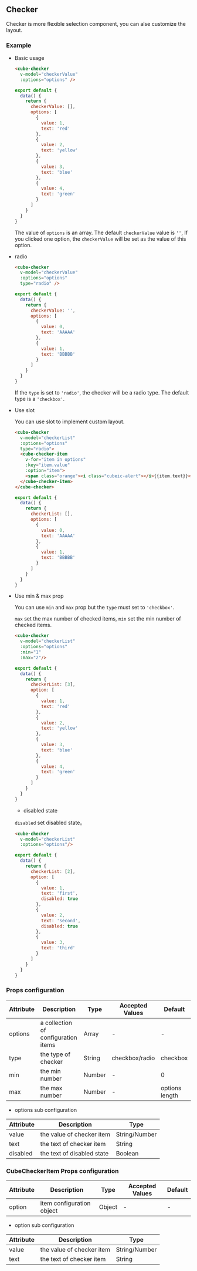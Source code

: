 ## Checker

Checker is more flexible selection component, you can alse customize the layout.

### Example

- Basic usage

  ```html
  <cube-checker
    v-model="checkerValue"
    :options="options" />
  ```
  ```js
  export default {
    data() {
      return {
        checkerValue: [],
        options: [
          {
            value: 1,
            text: 'red'
          },
          {
            value: 2,
            text: 'yellow'
          },
          {
            value: 3,
            text: 'blue'
          },
          {
            value: 4,
            text: 'green'
          }
        ]
      }
    }
  }
  ```
  The value of `options` is an array. The default `checkerValue` value is  `''`,
  If you clicked one option, the `checkerValue` will be set as the value of this option.

- radio

  ```html
  <cube-checker
    v-model="checkerValue"
    :options="options"
    type="radio" />
  ```
  ```js
  export default {
    data() {
      return {
        checkerValue: '',
        options: [
          {
            value: 0,
            text: 'AAAAA'
          },
          {
            value: 1,
            text: 'BBBBB'
          }
        ]
      }
    }
  }
  ```
  If the `type` is set to `'radio'`, the checker will be a radio type.
  The default type is a `'checkbox'`.

- Use slot

  You can use slot to implement custom layout.

  ```html
  <cube-checker
    v-model="checkerList"
    :options="options"
    type="radio">
    <cube-checker-item
      v-for="item in options"
      :key="item.value"
      :option="item">
      <span class="orange"><i class="cubeic-alert"></i>{{item.text}}</span>
    </cube-checker-item>
  </cube-checker>
  ```
  ```js
  export default {
    data() {
      return {
        checkerList: [],
        options: [
          {
            value: 0,
            text: 'AAAAA'
          },
          {
            value: 1,
            text: 'BBBBB'
          }
        ]
      }
    }
  }
  ```


- Use min & max prop

  You can use `min` and `max` prop but the `type` must set to `'checkbox'`.

  `max` set the max number of checked items, `min` set the min number of checked items.


  ```html
  <cube-checker
    v-model="checkerList"
    :options="options"
    :min="1"
    :max="2"/>
  ```
  ```js
  export default {
    data() {
      return {
        checkerList: [3],
        option: [
          {
            value: 1,
            text: 'red'
          },
          {
            value: 2,
            text: 'yellow'
          },
          {
            value: 3,
            text: 'blue'
          },
          {
            value: 4,
            text: 'green'
          }
        ]
      }
    }
  }
  ```


  - disabled state

  `disabled` set disabled state。


  ```html
  <cube-checker
    v-model="checkerList"
    :options="options"/>
  ```
  ```js
  export default {
    data() {
      return {
        checkerList: [2],
        option: [
          {
            value: 1,
            text: 'first',
            disabled: true
          },
          {
            value: 2,
            text: 'second',
            disabled: true
          },
          {
            value: 3,
            text: 'third'
          }
        ]
      }
    }
  }
  ```


### Props configuration

| Attribute | Description | Type | Accepted Values | Default |
| - | - | - | - | - |
| options | a collection of configuration items | Array | - | - |
| type | the type of checker | String | checkbox/radio | checkbox |
| min | the min number | Number | - | 0 |
| max | the max number | Number | - | options length |

* options sub configuration

| Attribute | Description | Type  |
| - | - | - |
| value | the value of checker item | String/Number |
| text | the text of checker item | String |
| disabled | the text of disabled state | Boolean |

### CubeCheckerItem Props configuration

| Attribute | Description | Type | Accepted Values | Default |
| - | - | - | - | - |
| option | item configuration object | Object | - | - |

* option sub configuration

| Attribute | Description | Type  |
| - | - | - |
| value | the value of checker item | String/Number |
| text | the text of checker item | String |
